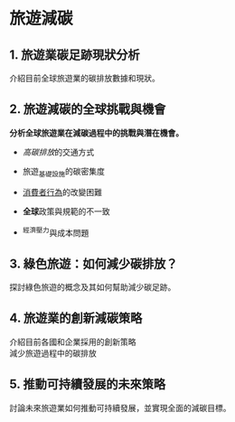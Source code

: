 # 旅遊減碳
## 1. 旅遊業碳足跡現狀分析
介紹目前全球旅遊業的碳排放數據和現狀。
## 2. 旅遊減碳的全球挑戰與機會
**分析全球旅遊業在減碳過程中的挑戰與潛在機會。**
- *高碳排放*的交通方式

- 旅遊<sub>基礎設施</sub>的碳密集度

- <ins>消費者行為</ins>的改變困難

- **全球**政策與規範的不一致

- <sup>經濟壓力</sup>與成本問題

## 3. 綠色旅遊：如何減少碳排放？
探討綠色旅遊的概念及其如何幫助減少碳足跡。
## 4. 旅遊業的創新減碳策略
介紹目前各國和企業採用的創新策略\
減少旅遊過程中的碳排放
## 5. 推動可持續發展的未來策略
討論未來旅遊業如何推動可持續發展，並實現全面的減碳目標。
